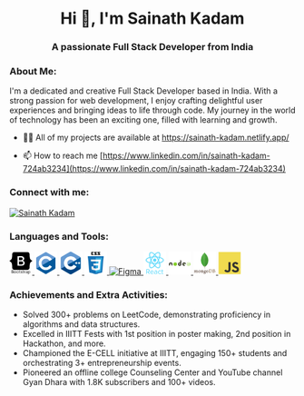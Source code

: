 <h1 align="center">Hi 👋, I'm Sainath Kadam</h1>
<h3 align="center">A passionate Full Stack Developer from India</h3>

<h3 align="left">About Me:</h3>
<p>
I'm a dedicated and creative Full Stack Developer based in India. With a strong passion for web development, I enjoy crafting delightful user experiences and bringing ideas to life through code. My journey in the world of technology has been an exciting one, filled with learning and growth.
</p>

- 👨‍💻 All of my projects are available at https://sainath-kadam.netlify.app/

- 📫 How to reach me [https://www.linkedin.com/in/sainath-kadam-724ab3234](https://www.linkedin.com/in/sainath-kadam-724ab3234)

<h3 align="left">Connect with me:</h3>
<p align="left">
  <a href="https://linkedin.com/in/sainath-kadam" target="blank">
    <img align="center" src="https://raw.githubusercontent.com/rahuldkjain/github-profile-readme-generator/master/src/images/icons/Social/linked-in-alt.svg" alt="Sainath Kadam" height="30" width="40" />
  </a>
  <!-- Add more social media icons and links as needed -->
</p>

<h3 align="left">Languages and Tools:</h3>
<p align="left">
  <a href="https://getbootstrap.com" target="_blank" rel="noreferrer">
    <img src="https://raw.githubusercontent.com/devicons/devicon/master/icons/bootstrap/bootstrap-plain-wordmark.svg" alt="Bootstrap" width="40" height="40"/>
  </a>
  <a href="https://www.cprogramming.com/" target="_blank" rel="noreferrer">
    <img src="https://raw.githubusercontent.com/devicons/devicon/master/icons/c/c-original.svg" alt="C" width="40" height="40"/>
  </a>
  <a href="https://www.w3schools.com/cpp/" target="_blank" rel="noreferrer">
    <img src="https://raw.githubusercontent.com/devicons/devicon/master/icons/cplusplus/cplusplus-original.svg" alt="C++" width="40" height="40"/>
  </a>
  <a href="https://www.w3schools.com/css/" target="_blank" rel="noreferrer">
    <img src="https://raw.githubusercontent.com/devicons/devicon/master/icons/css3/css3-original-wordmark.svg" alt="CSS3" width="40" height="40"/>
  </a>
  <a href="https://www.figma.com/" target="_blank" rel="noreferrer">
    <img src="https://www.vectorlogo.zone/logos/figma/figma-icon.svg" alt="Figma" width="40" height="40"/>
  </a>
  <a href="https://reactjs.org/" target="_blank" rel="noreferrer">
    <img src="https://raw.githubusercontent.com/devicons/devicon/master/icons/react/react-original-wordmark.svg" alt="React" width="40" height="40"/>
  </a>
  <a href="https://nodejs.org/" target="_blank" rel="noreferrer">
    <img src="https://raw.githubusercontent.com/devicons/devicon/master/icons/nodejs/nodejs-original-wordmark.svg" alt="Node.js" width="40" height="40"/>
  </a>
  <a href="https://www.mongodb.com/" target="_blank" rel="noreferrer">
    <img src="https://raw.githubusercontent.com/devicons/devicon/master/icons/mongodb/mongodb-original-wordmark.svg" alt="MongoDB" width="40" height="40"/>
  </a>
  <a href="https://developer.mozilla.org/en-US/docs/Web/JavaScript" target="_blank" rel="noreferrer">
    <img src="https://raw.githubusercontent.com/devicons/devicon/master/icons/javascript/javascript-original.svg" alt="JavaScript" width="40" height="40"/>
  </a>
  <!-- Add more icons and tools you're proficient with -->
</p>

<h3 align="left">Achievements and Extra Activities:</h3>
<ul>
  <li>Solved 300+ problems on LeetCode, demonstrating proficiency in algorithms and data structures.</li>
  <li>Excelled in IIITT Fests with 1st position in poster making, 2nd position in Hackathon, and more.</li>
  <li>Championed the E-CELL initiative at IIITT, engaging 150+ students and orchestrating 3+ entrepreneurship events.</li>
  <li>Pioneered an offline college Counseling Center and YouTube channel Gyan Dhara with 1.8K subscribers and 100+ videos.</li>
  <!-- Add more achievements and activities -->
</ul>
